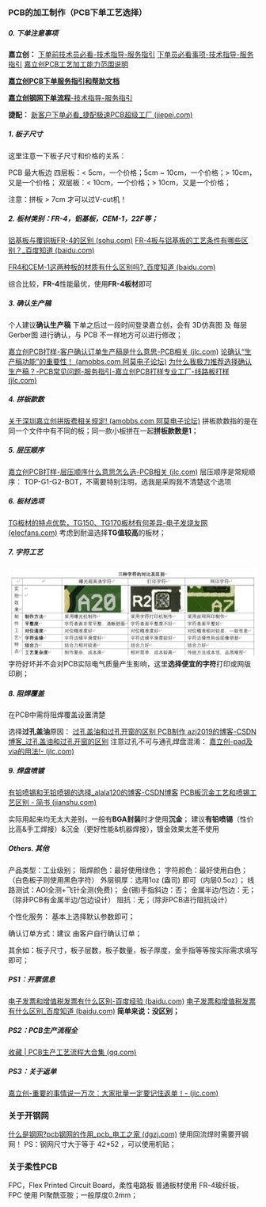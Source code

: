 ### PCB的加工制作（PCB下单工艺选择）



##### 0. 下单注意事项 
**嘉立创：**
[下单前技术员必看-技术指导-服务指引](https://www.jlc.com/portal/server_guide_112.html)
[下单员必看事项-技术指导-服务指引](https://www.jlc.com/portal/server_guide_111.html)
[嘉立创PCB工艺加工能力范围说明](https://www.jlc.com/portal/vtechnology.html)

[**嘉立创PCB下单服务指引和帮助文档**](https://www.jlc.com/portal/server_guide_35092.html)

[**嘉立创钢网下单流程**-技术指导-服务指引](https://www.jlc.com/portal/server_guide_35103.html)

**捷配：**
[新客户下单必看_捷配极速PCB超级工厂 (jiepei.com)](https://www.jiepei.com/news/notice/2472.html)



##### 1. 板子尺寸
这里注意一下板子尺寸和价格的关系：

PCB 最大板边 
四层板：< 5cm，一个价格；5cm ~ 10cm，一个价格；> 10cm，又是一个价格；
双层板：< 10cm，一个价格；> 10cm，又是一个价格；

注意：拼板 > 7cm 才可以过V-cut机！



##### 2. 板材类别：FR-4，铝基板，CEM-1，22F等； 

[铝基板与覆铜板FR-4的区别 (sohu.com)](https://www.sohu.com/a/162851055_629366)
[FR-4板与铝基板的工艺条件有哪些区别？_百度知道 (baidu.com)](https://zhidao.baidu.com/question/493265051.html)

[FR4和CEM-1这两种板的材质有什么区别吗?_百度知道 (baidu.com)](https://zhidao.baidu.com/question/227946996.html)

综合比较，**FR-4**性能最优，使用**FR-4板材**即可



##### 3. 确认生产稿
个人建议**确认生产稿**
下单之后过一段时间登录嘉立创，会有 3D仿真图 及 每层Gerber图 进行确认，与 PCB 不一样地方可以进行修改；

[嘉立创PCB打样-客户确认订单生产稿是什么意思-PCB相关 (jlc.com)](https://www.jlc.com/portal/q1i21042.html)
[论确认“生产稿功能”的重要性！ (amobbs.com 阿莫电子论坛)](https://www.amobbs.com/thread-5707258-1-1.html)
[为什么我极力推荐选择确认生产稿？-PCB常见问题-服务指引-嘉立创PCB打样专业工厂-线路板打样 (jlc.com)](https://www.jlc.com/portal/server_guide_114.html)



##### 4. 拼板款数
[关于深圳嘉立创拼版费相关规定! (amobbs.com 阿莫电子论坛)](https://www.amobbs.com/thread-5563063-1-1.html)
拼板款数指的是在同一个文件中有不同的板；同一款小板拼在一起**拼板款数是1**；



##### 5. 层压顺序
[嘉立创PCB打样-层压顺序什么意思怎么选-PCB相关 (jlc.com)](https://www.jlc.com/portal/q1i19042.html)
层压顺序是常规顺序： TOP-G1-G2-BOT，不需要特别注明，选我是采购我不清楚这个选项



##### 6. 板材选项
[TG板材的特点优势，TG150、TG170板材有何差异-电子发烧友网 (elecfans.com)](http://www.elecfans.com/d/1187809.html)
考虑到耐温选择**TG值较高**的板材；



##### 7. 字符工艺
![字符工艺](字符工艺.png)
字符好坏并不会对PCB实际电气质量产生影响，这里**选择便宜的字符**打印或网版印刷；



##### 8. 阻焊覆盖
在PCB中需将阻焊覆盖设置清楚

选择**过孔盖油**原因：
[过孔盖油和过孔开窗的区别 PCB制作   azj2019的博客-CSDN博客_过孔盖油和过孔开窗的区别](https://blog.csdn.net/azj2019/article/details/106910233)
注意过孔不可与通孔焊盘混淆：
[嘉立创-pad及via的用法!- (jlc.com)](https://www.jlc.com/portal/t6i239.html)



##### 9. 焊盘喷镀
[有铅喷锡和无铅喷锡的选择_alala120的博客-CSDN博客](https://blog.csdn.net/alala120/article/details/86250100)
[PCB板沉金工艺和喷锡工艺区别 - 简书 (jianshu.com)](https://www.jianshu.com/p/1e210fed9b65)

实际用起来均无太大差别，一般有**BGA封装**时才使用**沉金**；
建议**有铅喷锡**（性价比高&手工焊接）&沉金（更好性能&机器焊接），镀金效果太差不使用



##### Others. 其他
产品类型：工业级别；
阻焊颜色：最好使用绿色；
字符颜色：最好使用白色；（白色板子则使用黑色字符）
外层铜厚：选用1oz (盎司) 即可（内层0.5oz）；
线路测试：AOI全测+飞针全测(免费)；
金(锡)手指斜边：否；
金属半边/包边：无；（除非PCB有金属半边/包边设计）
阻抗：无；（除非PCB进行阻抗设计）

个性化服务： 基本上选择默认参数即可；

确认订单方式：建议 由客户自行确认订单；

其余如：板子尺寸，板子层数，板子数量，板子厚度，金手指等等按实际需求填写即可；



##### PS1：开票信息
[电子发票和增值税发票有什么区别-百度经验 (baidu.com)](https://jingyan.baidu.com/article/597035520904decec00740fe.html)
[电子发票和增值税发票有什么区别_百度知道 (baidu.com)](https://zhidao.baidu.com/question/1775002906899548860.html)
**简单来说：没区别；**



##### PS2：PCB生产流程全
[收藏 | PCB生产工艺流程大合集 (qq.com)](https://mp.weixin.qq.com/s?__biz=MjM5NTEwMzgzMQ==&mid=2649268030&idx=3&sn=43e3e9b171d15cd8bf1950dcb264792a&chksm=bee1aa0689962310e5f503f728e45994669c458dda09d19fe41a6f00db0cb754bbd9ebdb9dfd)



##### PS3：关于返单
[嘉立创-重要的事情说一万次：大家批量一定要记住返单！- (jlc.com)](https://www.jlc.com/portal/q6i1115.html)



### 关于开钢网
[什么是钢网?pcb钢网的作用_pcb_电工之家 (dgzj.com)](https://www.dgzj.com/pcb/84258.html)
使用回流焊时需要开钢网！
PS：钢网尺寸大于等于 42\*52 ，可以使用机贴；



### 关于柔性PCB
FPC，Flex Printed Circuit Board，柔性电路板
普通板材使用 FR-4玻纤板，
FPC 使用 PI聚酰亚胺；一般厚度0.2mm；